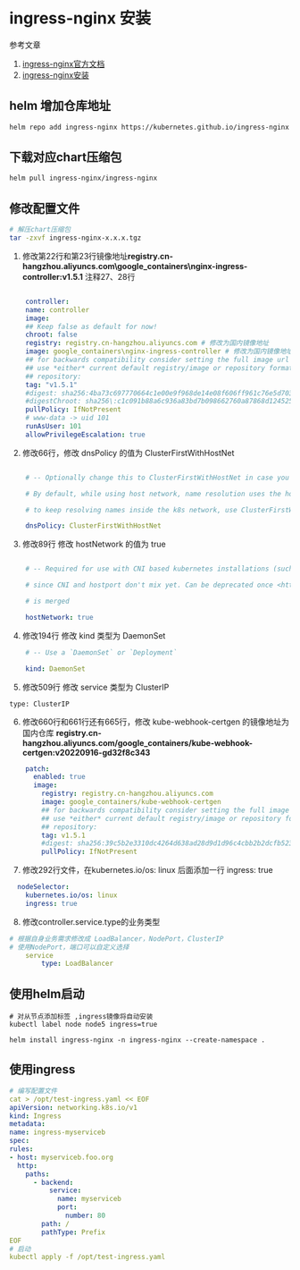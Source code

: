 # ingress-nginx 安装
参考文章
1.  [ingress-nginx官方文档](https://kubernetes.github.io/ingress-nginx/user-guide/basic-usage/)
2.  [ingress-nginx安装](https://www.cnblogs.com/tangxuliang/p/16922807.html)


## helm 增加仓库地址
```bash
helm repo add ingress-nginx https://kubernetes.github.io/ingress-nginx
```
## 下载对应chart压缩包
```bash
helm pull ingress-nginx/ingress-nginx
```
## 修改配置文件
```bash
# 解压chart压缩包
tar -zxvf ingress-nginx-x.x.x.tgz
```
1. 修改第22行和第23行镜像地址**registry.cn-hangzhou.aliyuncs.com\google\_containers\nginx-ingress-controller\:v1.5.1** 注释27、28行
```yaml

    controller:
    name: controller
    image:
    ## Keep false as default for now!
    chroot: false
    registry: registry.cn-hangzhou.aliyuncs.com # 修改为国内镜像地址
    image: google_containers\nginx-ingress-controller # 修改为国内镜像地址
    ## for backwards compatibility consider setting the full image url via the repository value below
    ## use *either* current default registry/image or repository format or installing chart by providing the values.yaml will fail
    ## repository:
    tag: "v1.5.1"
    #digest: sha256:4ba73c697770664c1e00e9f968de14e08f606ff961c76e5d7033a4a9c593c629 # 注释
    #digestChroot: sha256\:c1c091b88a6c936a83bd7b098662760a87868d12452529bad0d178fb36147345 # 注释
    pullPolicy: IfNotPresent
    # www-data -> uid 101
    runAsUser: 101
    allowPrivilegeEscalation: true
```
2.  修改66行，修改 dnsPolicy 的值为 ClusterFirstWithHostNet
```yaml

    # -- Optionally change this to ClusterFirstWithHostNet in case you have 'hostNetwork: true'.

    # By default, while using host network, name resolution uses the host's DNS. If you wish nginx-controller

    # to keep resolving names inside the k8s network, use ClusterFirstWithHostNet.

    dnsPolicy: ClusterFirstWithHostNet
```
3.  修改89行 修改 hostNetwork 的值为 true
```yaml

    # -- Required for use with CNI based kubernetes installations (such as ones set up by kubeadm),

    # since CNI and hostport don't mix yet. Can be deprecated once <https://github.com/kubernetes/kubernetes/issues/23920>

    # is merged

    hostNetwork: true
```
4.  修改194行 修改 kind 类型为 DaemonSet
```yaml
    # -- Use a `DaemonSet` or `Deployment`

    kind: DaemonSet
```
5.  修改509行 修改 service 类型为 ClusterIP
```
type: ClusterIP
```
6. 修改660行和661行还有665行，修改 kube-webhook-certgen 的镜像地址为国内仓库 **registry.cn-hangzhou.aliyuncs.com/google_containers/kube-webhook-certgen\:v20220916-gd32f8c343**

```yaml
    patch:
      enabled: true
      image:
        registry: registry.cn-hangzhou.aliyuncs.com
        image: google_containers/kube-webhook-certgen
        ## for backwards compatibility consider setting the full image url via the repository value below
        ## use *either* current default registry/image or repository format or installing chart by providing the values.yaml will fail
        ## repository:
        tag: v1.5.1
        #digest: sha256:39c5b2e3310dc4264d638ad28d9d1d96c4cbb2b2dcfb52368fe4e3c63f61e10f
        pullPolicy: IfNotPresent

```
7. 修改292行文件，在kubernetes.io/os: linux 后面添加一行 ingress: true
```yaml
  nodeSelector:
    kubernetes.io/os: linux
    ingress: true
```
8. 修改controller.service.type的业务类型
```yaml
# 根据自身业务需求修改成 LoadBalancer，NodePort，ClusterIP
# 使用NodePort，端口可以自定义选择
	service
	    type: LoadBalancer
```
## 使用helm启动
```
# 对从节点添加标签 ,ingress镜像将自动安装
kubectl label node node5 ingress=true

helm install ingress-nginx -n ingress-nginx --create-namespace .
```
## 使用ingress
```yaml
# 编写配置文件
cat > /opt/test-ingress.yaml << EOF
apiVersion: networking.k8s.io/v1
kind: Ingress
metadata:
name: ingress-myserviceb
spec:
rules:
- host: myserviceb.foo.org
  http:
	paths:
	  - backend:
		  service:
			name: myserviceb
			port:
			  number: 80
		path: /
		pathType: Prefix
EOF
# 启动
kubectl apply -f /opt/test-ingress.yaml
```